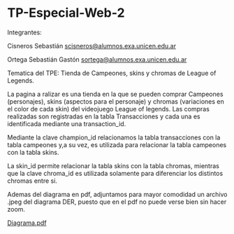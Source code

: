 # TP-Especial-Web-2

Integrantes:

Cisneros Sebastián
scisneros@alumnos.exa.unicen.edu.ar

Ortega Sebastián Gastón
sortega@alumnos.exa.unicen.edu.ar


Tematica del TPE: Tienda de Campeones, skins y chromas de League of Legends.

La pagina a ralizar es una tienda en la que se pueden comprar Campeones (personajes), skins (aspectos para el personaje) y chromas (variaciones 
en el color de cada skin) del videojuego League of legends.
Las compras realizadas son registradas en la tabla Transacciones y cada una es identificada mediante una transaction_id.

Mediante la clave champion_id relacionamos la tabla transacciones con la tabla campeones y,a su vez, es utilizada para relacionar la tabla campeones con la tabla skins.

La skin_id permite relacionar la tabla skins con la tabla chromas, mientras que la clave chroma_id es utilizada solamente para diferenciar los distintos chromas entre si.

Ademas del diagrama en pdf, adjuntamos para mayor comodidad un archivo .jpeg del diagrama DER, puesto que en el pdf no puede verse bien sin hacer zoom.

[Diagrama.pdf](https://github.com/lilCapybara/TP-Especial-Web-2/files/12717685/Diagrama.pdf)
